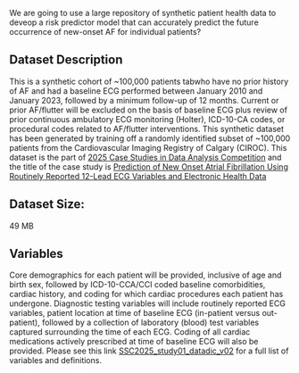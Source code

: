 We are going to use a large repository of synthetic patient health data to deveop a risk predictor model that can  accurately predict the future occurrence of new-onset AF for individual patients?

## Dataset Description 

This is a synthetic cohort of ~100,000 patients tabwho have no prior history of AF and had a baseline ECG performed 
between January 2010 and January 2023, followed by a minimum follow-up of 12 months. 
Current or prior AF/flutter will be excluded on the basis of baseline ECG plus review of prior 
continuous ambulatory ECG monitoring (Holter), ICD-10-CA codes, or procedural codes related to AF/flutter interventions. 
This synthetic dataset has been generated by training off a randomly identified subset of ~100,000 patients from the 
Cardiovascular Imaging Registry of Calgary (CIROC).
This dataset is the part of [2025 Case Studies in Data Analysis Competition](https://ssc.ca/en/meetings/annual/2025-ssc-annual-meeting-saskatoon/2025-case-studies-data-analysis-competition) and 
the title of the case study is 
[Prediction of New Onset Atrial Fibrillation Using Routinely Reported 12-Lead ECG Variables and Electronic Health Data](https://ssc.ca/en/case-study/prediction-new-onset-atrial-fibrillation-using-routinely-reported-12-lead-ecg-variables)

## Dataset Size: 
49 MB


## Variables

Core demographics for each patient will be provided, inclusive of age and birth sex, 
followed by ICD-10-CCA/CCI coded baseline comorbidities, cardiac history, and coding for which cardiac 
procedures each patient has undergone. Diagnostic testing variables will include routinely reported ECG variables, 
patient location at time of baseline ECG (in-patient versus out-patient), followed by a collection of laboratory (blood) 
test variables captured surrounding the time of each ECG. Coding of all cardiac medications actively prescribed at 
time of baseline ECG will also be provided. Please see this link [SSC2025_study01_datadic_v02](https://ssc.ca/sites/default/files/imce/ssc2025_study01_datadic_v02.xlsx) for a full list of 
variables and definitions.


